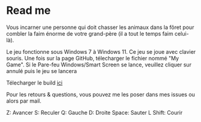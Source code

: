 # Read me

Vous incarner une personne qui doit chasser les animaux dans la fôret pour combler la faim énorme de votre grand-père (il a tout le temps faim celui-là).

Le jeu fonctionne sous Windows 7 à Windows 11. Ce jeu se joue avec clavier souris.
Une fois sur la page GitHub, télecharger le fichier nommé "My Game". Si le Pare-feu Windows/Smart Screen se lance, veuillez cliquer sur annulé puis le jeu se lancera

Télecharger le build [ici](https://drive.google.com/file/d/1UVJ2_8_A3h4h1E8SPcaYPNM5l1uZzFK3/view?usp=sharing)

Pour les retours & questions, vous pouvez me les poser dans mes issues ou alors par mail.

Z: Avancer
S: Reculer
Q: Gauche
D: Droite
Space: Sauter
L Shift: Courir
